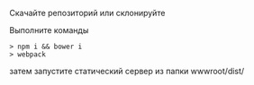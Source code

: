 Скачайте репозиторий или склонируйте

Выполните команды
  
    > npm i && bower i
    > webpack
  
затем запустите статический сервер из папки wwwroot/dist/

